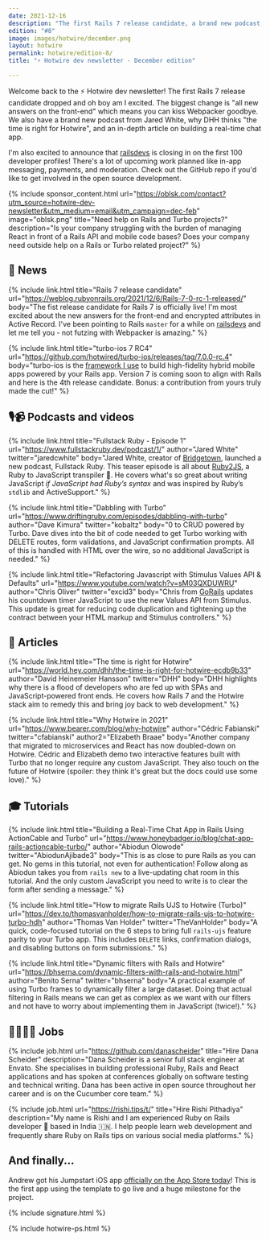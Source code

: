 ```yaml
---
date: 2021-12-16
description: "The first Rails 7 release candidate, a brand new podcast, why DHHs think the time is right for Hotwire, and an in-depth article on building a real-time chat app."
edition: "#8"
image: images/hotwire/december.png
layout: hotwire
permalink: hotwire/edition-8/
title: "⚡️ Hotwire dev newsletter - December edition"

---
```


Welcome back to the ⚡️ Hotwire dev newsletter! The first Rails 7 release candidate dropped and oh boy am I excited. The biggest change is "all new answers on the front-end" which means you can kiss Webpacker goodbye. We also have a brand new podcast from Jared White, why DHH thinks "the time is right for Hotwire", and an in-depth article on building a real-time chat app.

I'm also excited to announce that [railsdevs](https://railsdevs.com) is closing in on the first 100 developer profiles! There's a lot of upcoming work planned like in-app messaging, payments, and moderation. Check out the GitHub repo if you'd like to get involved in the open source development.

{% include sponsor_content.html
  url="https://oblsk.com/contact?utm_source=hotwire-dev-newsletter&utm_medium=email&utm_campaign=dec-feb"
  image="oblsk.png"
  title="Need help on Rails and Turbo projects?"
  description="Is your company struggling with the burden of managing React in front of a Rails API and mobile code bases? Does your company need outside help on a Rails or Turbo related project?"
%}

## 📰 News

{% include link.html
  title="Rails 7 release candidate"
  url="https://weblog.rubyonrails.org/2021/12/6/Rails-7-0-rc-1-released/"
  body="The fist release candidate for Rails 7 is officially live! I'm most excited about the new answers for the front-end and encrypted attributes in Active Record. I've been pointing to Rails `master` for a while on [railsdevs](https://railsdevs.com) and let me tell you - not futzing with Webpacker is amazing."
%}

{% include link.html
  title="turbo-ios 7 RC4"
  url="https://github.com/hotwired/turbo-ios/releases/tag/7.0.0-rc.4"
  body="turbo-ios is the [framework I use](https://masilotti.com/turbo-ios/) to build high-fidelity hybrid mobile apps powered by your Rails app. Version 7 is coming soon to align with Rails and here is the 4th release candidate. Bonus: a contribution from yours truly made the cut!"
%}

## 🎙📹 Podcasts and videos

{% include link.html
  title="Fullstack Ruby - Episode 1"
  url="https://www.fullstackruby.dev/podcast/1/"
  author="Jared White"
  twitter="jaredcwhite"
  body="Jared White, creator of [Bridgetown](https://www.bridgetownrb.com), launched a new podcast, Fullstack Ruby. This teaser episode is all about [Ruby2JS](https://www.ruby2js.com), a Ruby to JavaScript transpiler 🤯. He covers what's so great about writing JavaScript *if JavaScript had Ruby’s syntax* and was inspired by Ruby’s `stdlib` and ActiveSupport."
%}

{% include link.html
  title="Dabbling with Turbo"
  url="https://www.driftingruby.com/episodes/dabbling-with-turbo"
  author="Dave Kimura"
  twitter="kobaltz"
  body="0 to CRUD powered by Turbo. Dave dives into the bit of code needed to get Turbo working with DELETE routes, form validations, and JavaScript confirmation prompts. All of this is handled with HTML over the wire, so no additional JavaScript is needed."
%}

{% include link.html
  title="Refactoring Javascript with Stimulus Values API & Defaults"
  url="https://www.youtube.com/watch?v=sM03QXDUWRU"
  author="Chris Oliver"
  twitter="excid3"
  body="Chris from [GoRails](https://gorails.com) updates his countdown timer JavaScript to use the new Values API from Stimulus. This update is great for reducing code duplication and tightening up the contract between your HTML markup and Stimulus controllers."
%}

## 📝 Articles

{% include link.html
  title="The time is right for Hotwire"
  url="https://world.hey.com/dhh/the-time-is-right-for-hotwire-ecdb9b33"
  author="David Heinemeier Hansson"
  twitter="DHH"
  body="DHH highlights why there is a flood of developers who are fed up with SPAs and JavaScript-powered front ends. He covers how Rails 7 and the Hotwire stack aim to remedy this and bring joy back to web development."
%}

{% include link.html
  title="Why Hotwire in 2021"
  url="https://www.bearer.com/blog/why-hotwire"
  author="Cédric Fabianski"
  twitter="cfabianski"
  author2="Elizabeth Braae"
  body="Another company that migrated to microservices and React has now doubled-down on Hotwire. Cédric and Elizabeth demo two interactive features built with Turbo that no longer require any custom JavaScript. They also touch on the future of Hotwire (spoiler: they think it's great but the docs could use some love)."
%}

## 🎓 Tutorials

{% include link.html
  title="Building a Real-Time Chat App in Rails Using ActionCable and Turbo"
  url="https://www.honeybadger.io/blog/chat-app-rails-actioncable-turbo/"
  author="Abiodun Olowode"
  twitter="AbiodunAjibade3"
  body="This is as close to pure Rails as you can get. No gems in this tutorial, not even for authentication! Follow along as Abiodun takes you from `rails new` to a live-updating chat room in this tutorial. And the only custom JavaScript you need to write is to clear the form after sending a message."
%}

{% include link.html
  title="How to migrate Rails UJS to Hotwire (Turbo)"
  url="https://dev.to/thomasvanholder/how-to-migrate-rails-ujs-to-hotwire-turbo-hdh"
  author="Thomas Van Holder"
  twitter="TheVanHolder"
  body="A quick, code-focused tutorial on the 6 steps to bring full `rails-ujs` feature parity to your Turbo app. This includes `DELETE` links, confirmation dialogs, and disabling buttons on form submissions."
%}

{% include link.html
  title="Dynamic filters with Rails and Hotwire"
  url="https://bhserna.com/dynamic-filters-with-rails-and-hotwire.html"
  author="Benito Serna"
  twitter="bhserna"
  body="A practical example of using Turbo frames to dynamically filter a large dataset. Doing that actual filtering in Rails means we can get as complex as we want with our filters and not have to worry about implementing them in JavaScript (twice!)."
%}

## 👩‍💻👨‍💻 Jobs

{% include job.html
  url="https://github.com/danascheider"
  title="Hire Dana Scheider"
  description="Dana Scheider is a senior full stack engineer at Envato. She specialises in building professional Ruby, Rails and React applications and has spoken at conferences globally on software testing and technical writing. Dana has been active in open source throughout her career and is on the Cucumber core team."
%}

{% include job.html
  url="https://rishi.tips/t/"
  title="Hire Rishi Pithadiya"
  description="My name is Rishi and I am experienced Ruby on Rails developer 💎 based in India 🇮🇳. I help people learn web development and frequently share Ruby on Rails tips on various social media platforms."
%}

## And finally...

Andrew got his Jumpstart iOS app [officially on the App Store today](https://twitter.com/excid3/status/1464093766403379217?s=20)! This is the first app using the template to go live and a huge milestone for the project.

{% include signature.html %}

{% include hotwire-ps.html %}
